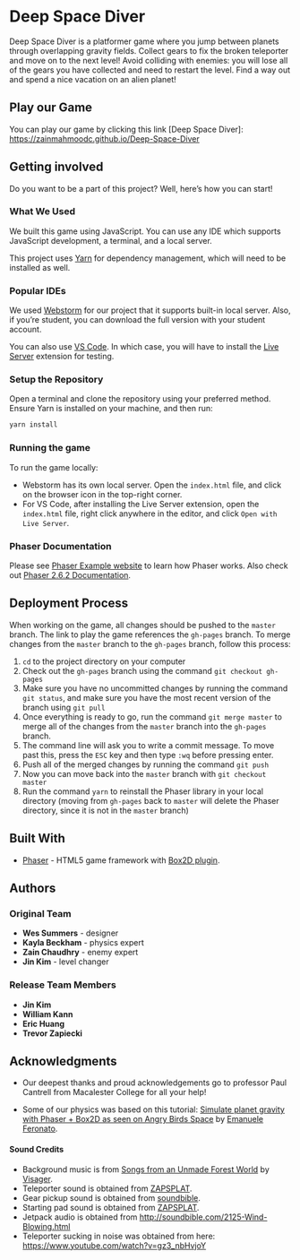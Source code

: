# Deep Space Diver

Deep Space Diver is a platformer game where you jump between planets through overlapping gravity fields. Collect gears to fix the broken teleporter and move on to the next level! Avoid colliding with enemies: you will lose all of the gears you have collected and need to restart the level. Find a way out and spend a nice vacation on an alien planet!

## Play our Game

You can play our game by clicking this link [Deep Space Diver]: https://zainmahmoodc.github.io/Deep-Space-Diver

## Getting involved

Do you want to be a part of this project? Well, here’s how you can start!


### What We Used

We built this game using JavaScript. You can use any IDE which supports JavaScript development, a terminal, and a local server.

This project uses [Yarn](https://yarnpkg.com) for dependency management, which will need to be installed as well.

### Popular IDEs

We used [Webstorm](https://www.jetbrains.com/webstorm/download) for our project that it supports built-in local server. Also, if you’re student, you can download the full version with your student account.

You can also use [VS Code](https://code.visualstudio.com/download). In which case, you will have to install the [Live Server](https://marketplace.visualstudio.com/items?itemName=ritwickdey.LiveServer) extension for testing.

### Setup the Repository

Open a terminal and clone the repository using your preferred method. Ensure Yarn is installed on your machine, and then run:

```bash
yarn install
```

### Running the game

To run the game locally:
- Webstorm has its own local server. Open the `index.html` file, and click on the browser icon in the top-right corner.
- For VS Code, after installing the Live Server extension, open the `index.html` file, right click anywhere in the editor, and click `Open with Live Server`.

### Phaser Documentation

Please see [Phaser Example website](https://phaser.io/examples) to learn how Phaser works. Also check out [Phaser 2.6.2 Documentation](https://phaser.io/docs/2.6.2/index).

## Deployment Process

When working on the game, all changes should be pushed to the `master` branch. The link to play the game references the `gh-pages` branch. To merge changes from the `master` branch to the `gh-pages` branch, follow this process:
1. `cd` to the project directory on your computer
2. Check out the `gh-pages` branch using the command `git checkout gh-pages`
3. Make sure you have no uncommitted changes by running the command `git status`, and make sure you have the most recent version of the branch using `git pull`
4. Once everything is ready to go, run the command `git merge master` to merge all of the changes from the `master` branch into the `gh-pages` branch.
5. The command line will ask you to write a commit message. To move past this, press the `ESC` key and then type `:wq` before pressing enter.
6. Push all of the merged changes by running the command `git push`
7. Now you can move back into the `master` branch with `git checkout master`
8. Run the command `yarn` to reinstall the Phaser library in your local directory (moving from `gh-pages` back to `master` will delete the Phaser directory, since it is not in the `master` branch)

## Built With

* [Phaser](https://phaser.io/) - HTML5 game framework with [Box2D plugin](https://phaser.io/shop/plugins/box2d).

## Authors
### Original Team
* **Wes Summers** - designer
* **Kayla Beckham** - physics expert
* **Zain Chaudhry** - enemy expert
* **Jin Kim** - level changer
### Release Team Members
* **Jin Kim**
* **William Kann**
* **Eric Huang**
* **Trevor Zapiecki**

## Acknowledgments

* Our deepest thanks and proud acknowledgements go to professor Paul Cantrell from Macalester College for all your help!

* Some of our physics was based on this tutorial: [Simulate planet gravity with Phaser + Box2D as seen on Angry Birds Space](http://www.emanueleferonato.com/2015/06/19/simulate-planet-gravity-with-phaser-box2d-as-seen-on-angry-birds-space/) by [Emanuele Feronato](http://www.emanueleferonato.com/).

#### Sound Credits
* Background music is from [Songs from an Unmade Forest World](http://freemusicarchive.org/music/Visager/Songs_from_an_Unmade_Forest_World/) by [Visager](http://freemusicarchive.org/music/Visager/).
* Teleporter sound is obtained from [ZAPSPLAT](https://www.zapsplat.com/music/magical-portal-open-1/).
* Gear pickup sound is obtained from [soundbible](http://soundbible.com/1628-Ting.html).
* Starting pad sound is obtained from [ZAPSPLAT](https://www.zapsplat.com/music/telekinesis-blast-magical-zap-2/).
* Jetpack audio is obtained from http://soundbible.com/2125-Wind-Blowing.html
* Teleporter sucking in noise was obtained from here: https://www.youtube.com/watch?v=gz3_nbHvjoY
